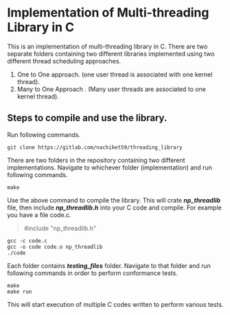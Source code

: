 # Implementation of Multi-threading Library in C

This is an implementation of multi-threading library in C. There are two separate folders containing two different libraries implemented using two different thread scheduling approaches.
1. One to One approach. (one user thread is associated with one kernel thread).
2. Many to One Approach . (Many user threads are associated to one kernel thread).

## Steps to compile and use the library.
Run following commands.

    git clone https://gitlab.com/nachiket59/threading_library
There are two folders in the repository containing two different implementations. Navigate to whichever folder (implementation) and run following commands.

    make
Use the above command to compile the library. This will crate ***np_threadlib*** file, then include ***np_threadlib.h*** into your C code and compile.
For example you have a file code.c.

> #include "np_threadlib.h"

    gcc -c code.c
    gcc -o code code.o np_threadlib
    ./code

Each folder contains ***testing_files*** folder. Navigate to that folder and run following commands in order to perform conformance tests.

    make
    make run
This will start execution of multiple C codes written to perform various tests.
 


